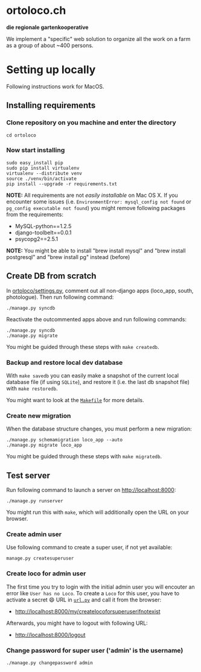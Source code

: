 ortoloco.ch
===========

**die regionale gartenkooperative**

We implement a "specific" web solution to organize all the work on a
farm as a group of about ~400 persons.

# Setting up locally

Following instructions work for MacOS.



## Installing requirements

### Clone repository on you machine and enter the directory

    cd ortoloco
    
### Now start installing

    sudo easy_install pip
    sudo pip install virtualenv
    virtualenv --distribute venv
    source ./venv/bin/activate
    pip install --upgrade -r requirements.txt

**NOTE:** All requirements are not _easily installable_ on Mac OS X. If you encounter some issues (i.e. `EnvironmentError: mysql_config not found` or `pg_config executable not found`) you might remove following packages from the requirements:
  - MySQL-python==1.2.5
  - django-toolbelt==0.0.1
  - psycopg2==2.5.1

**NOTE:** You might be able to install "brew install mysql" and "brew install postgresql" and "brew install pg" instead (before)

## Create DB from scratch

In [ortoloco/settings.py](https://github.com/ortoloco/ortoloco/blob/5b8bf329e6d01fc6b6f4215a514c8fa456e09cf7/ortoloco/settings.py#L166-L169), comment out all non-django apps (loco_app, south, photologue). Then
run following command:

    ./manage.py syncdb

Reactivate the outcommented apps above and run following commands:

    ./manage.py syncdb
    ./manage.py migrate

You might be guided through these steps with `make createdb`.

### Backup and restore local dev database

With `make savedb` you can easily make a snapshot of the current local
database file (if using `SQLite`), and restore it (i.e. the last db
snapshot file) with `make restoredb`.

You might want to look at the [`Makefile`](https://github.com/ortoloco/ortoloco/blob/master/Makefile) for more details.

### Create new migration

When the database structure changes, you must perform a new migration:

    ./manage.py schemamigration loco_app --auto
    ./manage.py migrate loco_app

You might be guided through these steps with `make migratedb`.

## Test server

Run following command to launch a server on <http://localhost:8000>:

    ./manage.py runserver

You might run this with `make`, which will additionally open the URL
on your browser.

### Create admin user

Use following command to create a super user, if not yet available:

    manage.py createsuperuser


### Create loco for admin user

The first time you try to login with the initial admin user you will
encouter an error like `User has no Loco`. To create a `Loco` for this
user, you have to activate a secret :smile: URL in [`url.py`](https://github.com/ortoloco/ortoloco/blob/5b8bf329e6d01fc6b6f4215a514c8fa456e09cf7/ortoloco/urls.py#L58) and call it from the browser:

- <http://localhost:8000/my/createlocoforsuperuserifnotexist>

Afterwards, you might have to logout with following URL:

- <http://localhost:8000/logout>

### Change password for super user ('admin' is the username)

    ./manage.py changepassword admin
